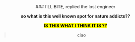 <center>
### I'LL BITE, replied the lost engineer


**so what is this well known spot for nature addicts??**

<mark> <strong> IS THIS WHAT I THINK IT IS ??</strong> </mark>

<blockquote>ciao</blockquote>
</center>
